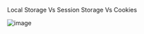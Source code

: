 Local Storage Vs Session Storage Vs Cookies

![image](https://user-images.githubusercontent.com/56041735/124363775-e578d200-dc5a-11eb-9951-a4b9c68cd8cf.png)
